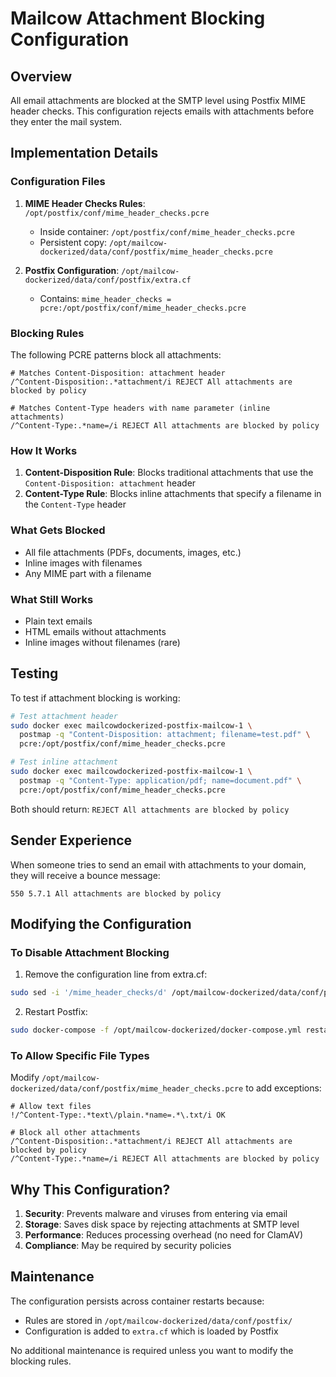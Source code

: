 # Mailcow Attachment Blocking Configuration

## Overview

All email attachments are blocked at the SMTP level using Postfix MIME header checks. This configuration rejects emails with attachments before they enter the mail system.

## Implementation Details

### Configuration Files

1. **MIME Header Checks Rules**: `/opt/postfix/conf/mime_header_checks.pcre`
   - Inside container: `/opt/postfix/conf/mime_header_checks.pcre`
   - Persistent copy: `/opt/mailcow-dockerized/data/conf/postfix/mime_header_checks.pcre`

2. **Postfix Configuration**: `/opt/mailcow-dockerized/data/conf/postfix/extra.cf`
   - Contains: `mime_header_checks = pcre:/opt/postfix/conf/mime_header_checks.pcre`

### Blocking Rules

The following PCRE patterns block all attachments:

```
# Matches Content-Disposition: attachment header
/^Content-Disposition:.*attachment/i REJECT All attachments are blocked by policy

# Matches Content-Type headers with name parameter (inline attachments)
/^Content-Type:.*name=/i REJECT All attachments are blocked by policy
```

### How It Works

1. **Content-Disposition Rule**: Blocks traditional attachments that use the `Content-Disposition: attachment` header
2. **Content-Type Rule**: Blocks inline attachments that specify a filename in the `Content-Type` header

### What Gets Blocked

- All file attachments (PDFs, documents, images, etc.)
- Inline images with filenames
- Any MIME part with a filename

### What Still Works

- Plain text emails
- HTML emails without attachments
- Inline images without filenames (rare)

## Testing

To test if attachment blocking is working:

```bash
# Test attachment header
sudo docker exec mailcowdockerized-postfix-mailcow-1 \
  postmap -q "Content-Disposition: attachment; filename=test.pdf" \
  pcre:/opt/postfix/conf/mime_header_checks.pcre

# Test inline attachment
sudo docker exec mailcowdockerized-postfix-mailcow-1 \
  postmap -q "Content-Type: application/pdf; name=document.pdf" \
  pcre:/opt/postfix/conf/mime_header_checks.pcre
```

Both should return: `REJECT All attachments are blocked by policy`

## Sender Experience

When someone tries to send an email with attachments to your domain, they will receive a bounce message:

```
550 5.7.1 All attachments are blocked by policy
```

## Modifying the Configuration

### To Disable Attachment Blocking

1. Remove the configuration line from extra.cf:
```bash
sudo sed -i '/mime_header_checks/d' /opt/mailcow-dockerized/data/conf/postfix/extra.cf
```

2. Restart Postfix:
```bash
sudo docker-compose -f /opt/mailcow-dockerized/docker-compose.yml restart postfix-mailcow
```

### To Allow Specific File Types

Modify `/opt/mailcow-dockerized/data/conf/postfix/mime_header_checks.pcre` to add exceptions:

```
# Allow text files
!/^Content-Type:.*text\/plain.*name=.*\.txt/i OK

# Block all other attachments
/^Content-Disposition:.*attachment/i REJECT All attachments are blocked by policy
/^Content-Type:.*name=/i REJECT All attachments are blocked by policy
```

## Why This Configuration?

1. **Security**: Prevents malware and viruses from entering via email
2. **Storage**: Saves disk space by rejecting attachments at SMTP level
3. **Performance**: Reduces processing overhead (no need for ClamAV)
4. **Compliance**: May be required by security policies

## Maintenance

The configuration persists across container restarts because:
- Rules are stored in `/opt/mailcow-dockerized/data/conf/postfix/`
- Configuration is added to `extra.cf` which is loaded by Postfix

No additional maintenance is required unless you want to modify the blocking rules.